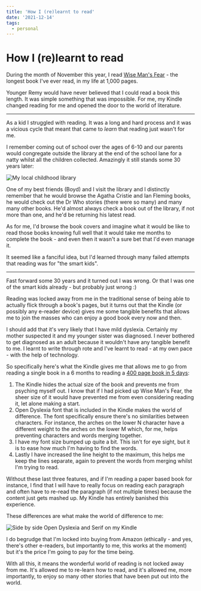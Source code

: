 ```yaml
---
title: 'How I (re)learnt to read'
date: '2021-12-14'
tags:
  - personal
---
```


# How I (re)learnt to read

During the month of November this year, I read [Wise Man's Fear](/books/2021/the-wise-mans-fear-the-kingkiller-chronicle-2) - the longest book I've ever read, in my life at 1,000 pages.

Younger Remy would have never believed that I could read a book this length. It was simple something that was impossible. For me, my Kindle changed reading for me and opened the door to the world of literature.

<!--more-->

---

As a kid I struggled with reading. It was a long and hard process and it was a vicious cycle that meant that came to _learn_ that reading just wasn't for me.

I remember coming out of school over the ages of 6-10 and our parents would congregate outside the library at the end of the school lane for a natty whilst all the children collected. Amazingly it still stands some 30 years later:

![My local childhood library](/images/library.jpg)

One of my best friends (Boyd) and I visit the library and I distinctly remember that he would browse the Agatha Cristie and Ian Fleming books, he would check out the Dr Who stories (there were so many) and many many other books. He'd almost always check a book out of the library, if not more than one, and he'd be returning his latest read.

As for me, I'd browse the book covers and imagine what it would be like to read those books knowing full well that it would take me months to complete the book - and even then it wasn't a sure bet that I'd even manage it.

It seemed like a fanciful idea, but I'd learned through many failed attempts that reading was for "the smart kids".

---

Fast forward some 30 years and it turned out I was wrong. Or that I was one of the smart kids already - but probably just wrong :)

Reading was locked away from me in the traditional sense of being able to actually flick through a book's pages, but it turns out that the Kindle (or possibly any e-reader device) gives me some tangible benefits that allows me to join the masses who can enjoy a good book every now and then.

I should add that it's very likely that I have mild dyslexia. Certainly my mother suspected it and my younger sister was diagnosed. I never bothered to get diagnosed as an adult because it wouldn't have any tangible benefit to me. I learnt to write through rote and I've learnt to read - at my own pace - with the help of technology.

So specifically here's what the Kindle gives me that allows me to go from reading a single book in a 6 months to reading a [400 page book in 5 days](/books/2021/the-whole-truth-di-adam-fawley-5):

1. The Kindle hides the actual size of the book and prevents me from psyching myself out. I know that if I had picked up Wise Man's Fear, the sheer size of it would have prevented me from even considering reading it, let alone making a start.
2. Open Dyslexia font that is included in the Kindle makes the world of difference. The font specifically ensure there's no similarities between characters. For instance, the arches on the lower N character have a different weight to the arches on the lower M which, for me, helps preventing characters and words merging together.
3. I have my font size bumped up quite a bit. This isn't for eye sight, but it is to ease how much I'm having to find the words.
4. Lastly I have increased the line height to the maximum, this helps me keep the lines separate, again to prevent the words from merging whilst I'm trying to read.

Without these last three features, and if I'm reading a paper based book for instance, I find that I will have to really focus on reading each paragraph and often have to re-read the paragraph (if not multiple times) because the content just gets mashed up. My Kindle has entirely banished this experience.

These differences are what make the world of difference to me:

![Side by side Open Dyslexia and Serif on my Kindle](/images/kindle-fonts.png)

I do begrudge that I'm locked into buying from Amazon (ethically - and yes, there's other e-readers, but importantly to me, this works at the moment) but it's the price I'm going to pay for the time being.

With all this, it means the wonderful world of reading is not locked away from me. It's allowed me to re-learn how to read, and it's allowed me, more importantly, to enjoy so many other stories that have been put out into the world.
